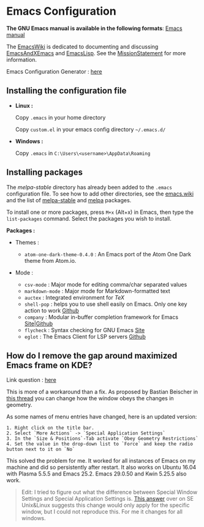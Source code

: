 # Emacs Configuration
**The GNU Emacs manual is available in the following formats**: [Emacs manual](https://www.gnu.org/software/emacs/manual/emacs.html)

The [EmacsWiki](https://www.emacswiki.org/emacs/SiteMap) is dedicated to documenting and discussing [EmacsAndXEmacs](https://www.emacswiki.org/emacs/EmacsAndXEmacs) and [EmacsLisp](https://www.emacswiki.org/emacs/EmacsLisp). See the [MissionStatement](https://www.emacswiki.org/emacs/MissionStatement) for more information.

Emacs Configuration Generator : [here](https://emacs.amodernist.com/)

## Installing the configuration file
- **Linux :**

    Copy `.emacs` in your home directory

    Copy `custom.el` in your emacs config directory `~/.emacs.d/`

- **Windows :**

    Copy `.emacs` in `C:\Users\<username>\AppData\Roaming`

## Installing packages
The *melpa-stable* directory has already been added to the `.emacs` configuration file.
To see how to add other directories, see the [emacs.wiki](https://www.emacswiki.org/emacs/MELPA) and the list of [melpa-stable](https://stable.melpa.org/#/) and [melpa](https://melpa.org/#/) packages.

To install one or more packages, press `M+x` (Alt+x) in Emacs, then type the `list-packages` command. Select the packages you wish to install.

**Packages :**

- Themes :
  - `atom-one-dark-theme-0.4.0` : An Emacs port of the Atom One Dark theme from Atom.io.

- Mode :
  - `csv-mode` : Major mode for editing comma/char separated values
  - `markdown-mode` : Major mode for Markdown-formatted text
  - `auctex` : Integrated environment for *TeX*
  - `shell-pop` : helps you to use shell easily on Emacs. Only one key action to work [Github](https://github.com/kyagi/shell-pop-el)
  - `company` : Modular in-buffer completion framework for Emacs [Site](https://company-mode.github.io/)|[Github](https://github.com/company-mode/company-mode)
  - `flycheck` : Syntax checking for GNU Emacs [Site](https://www.flycheck.org/en/latest/)
  - `eglot` : The Emacs Client for LSP servers [Github](https://github.com/joaotavora/eglot)

## How do I remove the gap around maximized Emacs frame on KDE?
Link question : [here](https://askubuntu.com/questions/787694/how-do-i-remove-the-gap-around-maximized-emacs-frame-on-kde)

This is more of a workaround than a fix. As proposed by Bastian Beischer in [this thread](http://lists.gnu.org/archive/html/help-gnu-emacs/2011-02/msg00173.html) you can change how the window obeys the changes in geometry.

As some names of menu entries have changed, here is an updated version:

    1. Right click on the title bar.
    2. Select `More Actions` -> `Special Application Settings`
    3. In the `Size & Positions`-Tab activate `Obey Geometry Restrictions`
    4. Set the value in the drop-down list to `Force` and keep the radio button next to it on `No`

This solved the problem for me. It worked for all instances of Emacs on my machine and did so persistently after restart. It also works on Ubuntu 16.04 with Plasma 5.5.5 and Emacs 25.2. Emacs 29.0.50 and Kwin 5.25.5 also work.

> Edit:
> I tried to figure out what the difference between Special Window Settings and Special Application Settings is. [This answer](https://unix.stackexchange.com/a/45694/133739) over on SE Unix&Linux suggests this change would only apply for the specific window, but I could not reproduce this. For me it changes for all windows.
